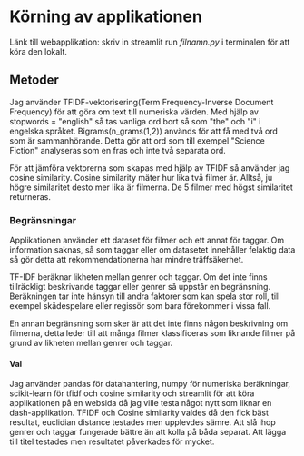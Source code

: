 # Körning av applikationen
Länk till webapplikation: 
skriv in streamlit run *filnamn.py* i terminalen för att köra den lokalt. 



## Metoder
Jag använder TFIDF-vektorisering(Term Frequency-Inverse Document Frequency) för att göra om text till numeriska värden.
Med hjälp av stopwords = "english" så tas vanliga ord bort så som "the" och "i" i engelska språket. Bigrams(n_grams(1,2)) används för att få med två ord som är sammanhörande. Detta gör att ord som till exempel "Science Fiction" analyseras som en fras och inte två separata ord. 

För att jämföra vektorerna som skapas med hjälp av TFIDF så använder jag cosine similarity. Cosine similarity mäter hur lika två filmer är. Alltså, ju högre similaritet desto mer lika är filmerna. De 5 filmer med högst similaritet returneras. 


### Begränsningar
Applikationen använder ett dataset för filmer och ett annat för taggar. Om information saknas, så som taggar eller om datasetet innehåller felaktig data så gör detta att rekommendationerna har mindre träffsäkerhet. 

TF-IDF beräknar likheten mellan genrer och taggar. Om det inte finns tillräckligt beskrivande taggar eller genrer så uppstår en begränsning. Beräkningen tar inte hänsyn till andra faktorer som kan spela stor roll, till exempel skådespelare eller regissör som bara förekommer i vissa fall. 

En annan begränsning som sker är att det inte finns någon beskrivning om filmerna, detta leder till att många filmer klassificeras som liknande filmer på grund av likheten mellan genrer och taggar. 


#### Val
Jag använder pandas för datahantering, numpy för numeriska beräkningar, scikit-learn för tfidf och cosine similarity och streamlit för att köra applikationen på en websida då jag ville testa något nytt som liknar en dash-applikation. 
TFIDF och Cosine similarity valdes då den fick bäst resultat, euclidian distance testades men upplevdes sämre. 
Att slå ihop genrer och taggar fungerade bättre än att kolla på båda separat. Att lägga till titel testades men resultatet påverkades för mycket. 





